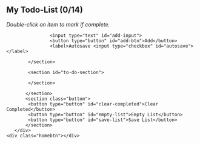 <!DOCTYPE html>
<html lang="en">
<head>
    <meta charset="UTF-8">
    <meta name="viewport" content="width=device-width, initial-scale=1.0">
    <title>TO-DO PROJECT</title>
    <meta name="description" content="TO-DO">
     <!-- FONT GOOGLE -->
     <link rel="preconnect" href="https://fonts.gstatic.com">
    <link href="https://fonts.googleapis.com/css2?family=DotGothic16&display=swap" rel="stylesheet">
    <!-- FONT AWESOME -->
    <link rel="stylesheet" href="https://cdnjs.cloudflare.com/ajax/libs/font-awesome/5.15.1/css/all.min.css"
    integrity="sha512-+4zCK9k+qNFUR5X+cKL9EIR+ZOhtIloNl9GIKS57V1MyNsYpYcUrUeQc9vNfzsWfV28IaLL3i96P9sdNyeRssA=="
    crossorigin="anonymous" />
    <!-- BOOTSTRAP -->
    <link rel="stylesheet" href="https://maxcdn.bootstrapcdn.com/bootstrap/4.0.0/css/bootstrap.min.css" integrity="sha384-Gn5384xqQ1aoWXA+058RXPxPg6fy4IWvTNh0E263XmFcJlSAwiGgFAW/dAiS6JXm" crossorigin="anonymous">
    <!-- Custom CSS Files -->
    <link rel="stylesheet" href="main.css">

</head>
<body>
   <div class="background">
       <div class="main">
           <section class="main">
               <h2 id="listed">My Todo-List (0/14)</h2>
               <p><i>Double-click on item to mark if complete.</i></p>
               <section class="operation">
                   
                    <input type="text" id="add-input">
                    <button type="button" id="add-btn">Add</button>
                    <label>Autosave <input type="checkbox" id="autosave"></label>
                   
            </section>

            <section id="to-do-section">
                
            </section>
               
           </section>
           <section class="buttom">
            <button type="button" id="clear-completed">Clear Completed</button>
            <button type="button" id="empty-list">Empty List</button>
            <button type="button" id="save-list">Save List</button>
           </section>
       </div>
    <div class="homebtn"></div>
   </div>

<script src="myApp.js"></script>
</body>
</html>
